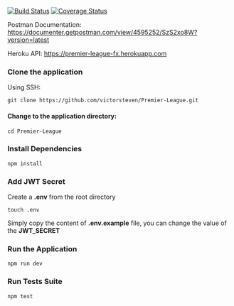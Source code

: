[![Build Status](https://travis-ci.org/victorsteven/Premier-League.svg?branch=master)](https://travis-ci.org/victorsteven/Premier-League) [![Coverage Status](https://coveralls.io/repos/github/victorsteven/Premier-League/badge.svg?branch=master?dfs)](https://coveralls.io/github/victorsteven/Premier-League?branch=master)



Postman Documentation: https://documenter.getpostman.com/view/4595252/SzS2xo8W?version=latest

Heroku API: https://premier-league-fx.herokuapp.com

### Clone the application 

Using SSH:
```
git clone https://github.com/victorsteven/Premier-League.git
```

#### Change to the application directory:
```
cd Premier-League
```
### Install Dependencies
```
npm install
```

### Add JWT Secret
Create a **.env** from the root directory
```
touch .env
```
Simply copy the content of **.env.example** file, you can change the value of the **JWT_SECRET**

### Run the Application

```
npm run dev
```

### Run Tests Suite

```
npm test
```
